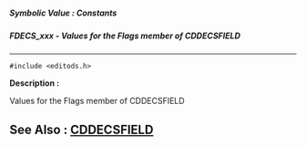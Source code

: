 ##### Symbolic Value : Constants
##### FDECS_xxx - Values for the Flags member of CDDECSFIELD
---
```
#include <editods.h>
```
**Description :**

Values for the Flags member of CDDECSFIELD

**See Also :**
[CDDECSFIELD](/domino-c-api-docs/reference/Data/CDDECSFIELD)
---
